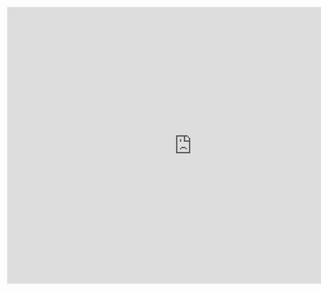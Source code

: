 <iframe src="https://data.oecd.org/chart/6SlN" width="860" height="645" style="border: 0" mozallowfullscreen="true" webkitallowfullscreen="true" allowfullscreen="true"><a href="https://data.oecd.org/chart/6SlN" target="_blank">OECD Chart: General government debt, Total, % of GDP, Annual, 2020</a></iframe>
